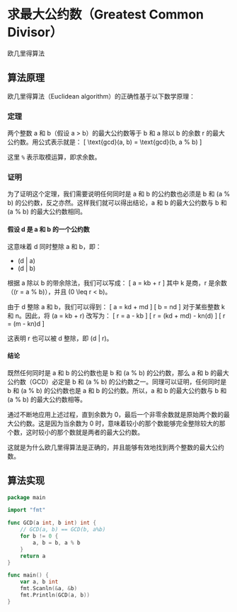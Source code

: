 # 求最大公约数（Greatest Common Divisor）

欧几里得算法

## 算法原理

欧几里得算法（Euclidean algorithm）的正确性基于以下数学原理：

### 定理
两个整数 a 和 b（假设 a > b）的最大公约数等于 b 和 a 除以 b 的余数 r 的最大公约数。用公式表示就是：
\[ \text{gcd}(a, b) = \text{gcd}(b, a \% b) \]

这里 `%` 表示取模运算，即求余数。

### 证明
为了证明这个定理，我们需要说明任何同时是 a 和 b 的公约数也必须是 b 和 \(a \% b\) 的公约数，反之亦然。这样我们就可以得出结论，a 和 b 的最大公约数与 b 和 \(a \% b\) 的最大公约数相同。

#### 假设 d 是 a 和 b 的一个公约数
这意味着 d 同时整除 a 和 b，即：
- \(d | a\)
- \(d | b\)

根据 a 除以 b 的带余除法，我们可以写成：
\[ a = kb + r \]
其中 k 是商，r 是余数（\(r = a \% b\)），并且 \(0 \leq r < b\)。

由于 d 整除 a 和 b，我们可以得到：
\[ a = kd + md \]
\[ b = nd \]
对于某些整数 k 和 n。因此，将 \(a = kb + r\) 改写为：
\[ r = a - kb \]
\[ r = (kd + md) - kn(d) \]
\[ r = (m - kn)d \]

这表明 r 也可以被 d 整除，即 \(d | r\)。

#### 结论
既然任何同时是 a 和 b 的公约数也是 b 和 \(a \% b\) 的公约数，那么 a 和 b 的最大公约数（GCD）必定是 b 和 \(a \% b\) 的公约数之一。同理可以证明，任何同时是 b 和 \(a \% b\) 的公约数也是 a 和 b 的公约数。所以，a 和 b 的最大公约数与 b 和 \(a \% b\) 的最大公约数相等。

通过不断地应用上述过程，直到余数为 0，最后一个非零余数就是原始两个数的最大公约数。这是因为当余数为 0 时，意味着较小的那个数能够完全整除较大的那个数，这时较小的那个数就是两者的最大公约数。

这就是为什么欧几里得算法是正确的，并且能够有效地找到两个整数的最大公约数。

## 算法实现

```go
package main

import "fmt"

func GCD(a int, b int) int {
	// GCD(a, b) == GCD(b, a%b)
	for b != 0 {
		a, b = b, a % b
	}
	return a
}

func main() {
	var a, b int
	fmt.Scanln(&a, &b)
	fmt.Println(GCD(a, b))
}
```

